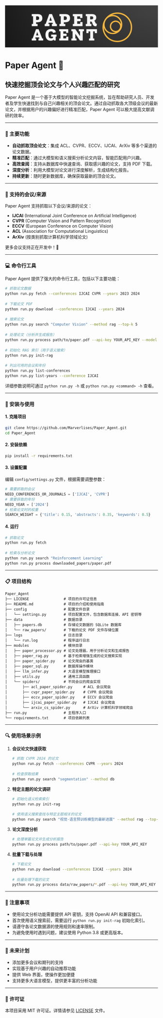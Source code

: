 ![img.png](https://raw.githubusercontent.com/Marverlises/PicGo/main/202503121016892.png)
# Paper Agent 🚀

## 快速挖掘顶会论文与个人兴趣匹配的研究

Paper Agent 是一个基于大模型的智能论文挖掘系统，旨在帮助研究人员、开发者及学生快速找到与自己兴趣相关的顶会论文。通过自动抓取各大顶级会议的最新论文，并根据用户的兴趣偏好进行精准匹配，Paper Agent 可以极大提高文献调研的效率。

---

### 🚀 主要功能

- **自动抓取顶会论文**：集成 ACL、CVPR、ECCV、IJCAI、ArXiv 等多个渠道的论文数据。
- **精准匹配**：通过大模型和语义搜索分析论文内容，智能匹配用户兴趣。
- **高效查阅**：支持从数据库中快速查询、获取感兴趣的论文，支持 PDF 下载。
- **深度分析**：利用大模型对论文进行深度解析，生成结构化报告。
- **持续更新**：随时更新数据库，确保获取最新的顶会论文。

---

### 📜 支持的会议/来源

Paper Agent 支持抓取以下会议/来源的论文：

- **IJCAI** (International Joint Conference on Artificial Intelligence)
- **CVPR** (Computer Vision and Pattern Recognition)
- **ECCV** (European Conference on Computer Vision)
- **ACL** (Association for Computational Linguistics)
- **ArXiv** (按类别抓取计算机科学领域论文)

更多会议支持正在开发中！🚀

---

### 💻 命令行工具

Paper Agent 提供了强大的命令行工具，包括以下主要功能：

```bash
# 抓取论文数据
python run.py fetch --conferences IJCAI CVPR --years 2023 2024

# 下载论文 PDF
python run.py download --conferences IJCAI --years 2024

# 搜索论文
python run.py search "Computer Vision" --method rag --top-k 5

# 处理论文（分析并生成报告）
python run.py process path/to/paper.pdf --api-key YOUR_API_KEY --model gpt-4

# 初始化 RAG 索引（用于语义搜索）
python run.py init-rag

# 列出可用的会议和年份
python run.py list-conferences
python run.py list-years --conference IJCAI
```

详细参数说明可通过 `python run.py -h` 或 `python run.py <command> -h` 查看。

---

### 🔧 安装与使用

#### 1. 克隆项目

```bash
git clone https://github.com/Marverlises/Paper_Agent.git
cd Paper_Agent
```

#### 2. 安装依赖

```bash
pip install -r requirements.txt
```

#### 3. 设置配置

编辑 `config/settings.py` 文件，根据需要调整参数：

```python
# 需要抓取的会议
NEED_CONFERENCES_OR_JOURNALS = ['IJCAI', 'CVPR']
# 需要获取的年份
NEED_YEAR = ['2024']
# 检索论文时的权重
SEARCH_WEIGHT = {'title': 0.15, 'abstracts': 0.35, 'keywords': 0.5}
```

#### 4. 运行

```bash
# 抓取论文
python run.py fetch

# 检索与分析论文
python run.py search "Reinforcement Learning"
python run.py process downloaded_papers/paper.pdf
```

---

### 📋 项目结构

```
Paper_Agent
├── LICENSE                # 项目的许可证信息
├── README.md              # 项目的介绍和使用指南
├── config                 # 配置文件目录
│   └── settings.py        # 项目配置文件，包含数据库连接、API 密钥等
├── data                   # 数据目录
│   ├── papers.db          # 存储论文数据的 SQLite 数据库
│   └── raw_papers/        # 下载的论文 PDF 文件存储位置
├── logs                   # 日志目录
│   └── run.log            # 程序运行日志
├── modules                # 模块目录
│   ├── paper_processor.py # 论文处理器，用于分析论文和生成报告
│   ├── paper_rag.py       # 基于检索增强生成的论文搜索实现
│   ├── paper_spider.py    # 论文爬虫的基类
│   ├── paper_sql.py       # 数据库操作模块
│   ├── llm_infer.py       # 大语言模型推理接口
│   ├── utils.py           # 通用工具函数
│   └── spiders/           # 不同会议的爬虫实现
│       ├── acl_paper_spider.py     # ACL 会议爬虫
│       ├── cvpr_paper_spider.py    # CVPR 会议爬虫
│       ├── eccv_paper_spider.py    # ECCV 会议爬虫
│       ├── ijcai_paper_spider.py   # IJCAI 会议爬虫
│       └── arxiv_cs_spider.py      # ArXiv 计算机科学领域爬虫
├── run.py                 # 主程序入口
└── requirements.txt       # 项目依赖列表
```

---

### 🔍 使用场景示例

1. **会议论文快速获取**

   ```bash
   # 抓取 CVPR 2024 的论文
   python run.py fetch --conferences CVPR --years 2024
   
   # 检查获取结果
   python run.py search "segmentation" --method db
   ```

2. **特定主题的论文调研**

   ```bash
   # 初始化语义检索索引
   python run.py init-rag
   
   # 使用语义搜索查找与特定主题相关的论文
   python run.py search "视觉-语言预训练模型的最新进展" --method rag --top-k 10
   ```

3. **论文深度分析**

   ```bash
   # 处理单篇论文并生成分析报告
   python run.py process path/to/paper.pdf --api-key YOUR_API_KEY
   ```

4. **批量下载与处理**

   ```bash
   # 下载论文
   python run.py download --conferences IJCAI --years 2024
   
   # 批量处理下载的论文
   python run.py process data/raw_papers/*.pdf --api-key YOUR_API_KEY
   ```

---

### 🚧 注意事项

- 使用论文分析功能需要提供 API 密钥，支持 OpenAI API 和兼容接口。
- 首次使用语义搜索前，需要运行 `python run.py init-rag` 初始化索引。
- 请遵守各论文数据源的使用规则和速率限制。
- 为避免使用时遇到问题，建议使用 Python 3.8 或更高版本。

---

### 🔮 未来计划

- 添加更多会议和期刊的支持
- 实现基于用户兴趣的自动推荐功能
- 提供 Web 界面，使操作更加便捷
- 支持更多大语言模型，提供更丰富的分析功能

---

### 📄 许可证

本项目采用 MIT 许可证。详情请参见 [LICENSE](LICENSE) 文件。

